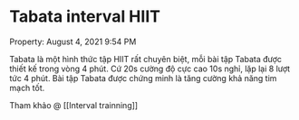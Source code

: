 # Tabata interval HIIT

Property: August 4, 2021 9:54 PM

Tabata là một hình thức tập HIIT rất chuyên biệt, mỗi bài tập Tabata được thiết kế trong vòng 4 phút. Cứ 20s cường độ cực cao 10s nghỉ, lặp lại 8 lượt tức 4 phút. Bài tập Tabata được chứng minh là tăng cường khả năng tim mạch tốt.

Tham khảo @ [[Interval trainning]]